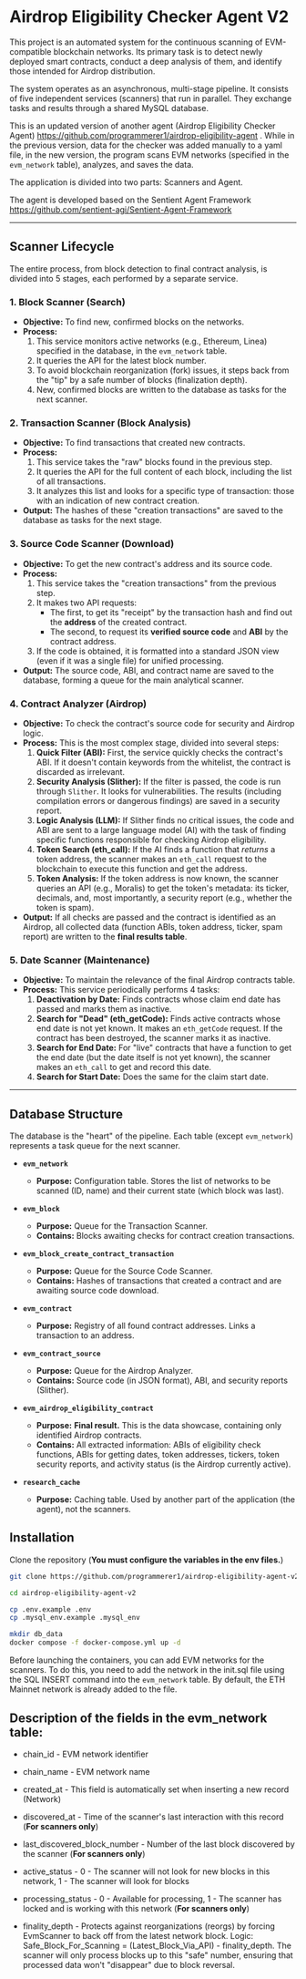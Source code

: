 # Airdrop Eligibility Checker Agent V2

This project is an automated system for the continuous scanning of EVM-compatible blockchain networks. Its primary task is to detect newly deployed smart contracts, conduct a deep analysis of them, and identify those intended for Airdrop distribution.

The system operates as an asynchronous, multi-stage pipeline. It consists of five independent services (scanners) that run in parallel. They exchange tasks and results through a shared MySQL database.

This is an updated version of another agent (Airdrop Eligibility Checker Agent) https://github.com/programmerer1/airdrop-eligibility-agent . While in the previous version, data for the checker was added manually to a yaml file, in the new version, the program scans EVM networks (specified in the `evm_network` table), analyzes, and saves the data.

The application is divided into two parts: Scanners and Agent.

The agent is developed based on the Sentient Agent Framework
https://github.com/sentient-agi/Sentient-Agent-Framework

---
## Scanner Lifecycle

The entire process, from block detection to final contract analysis, is divided into 5 stages, each performed by a separate service.

### 1. Block Scanner (Search)

* **Objective:** To find new, confirmed blocks on the networks.
* **Process:**
    1.  This service monitors active networks (e.g., Ethereum, Linea) specified in the database, in the `evm_network` table.
    2.  It queries the API for the latest block number.
    3.  To avoid blockchain reorganization (fork) issues, it steps back from the "tip" by a safe number of blocks (finalization depth).
    4.  New, confirmed blocks are written to the database as tasks for the next scanner.

### 2. Transaction Scanner (Block Analysis)

* **Objective:** To find transactions that created new contracts.
* **Process:**
    1.  This service takes the "raw" blocks found in the previous step.
    2.  It queries the API for the full content of each block, including the list of all transactions.
    3.  It analyzes this list and looks for a specific type of transaction: those with an indication of new contract creation.
* **Output:** The hashes of these "creation transactions" are saved to the database as tasks for the next stage.

### 3. Source Code Scanner (Download)

* **Objective:** To get the new contract's address and its source code.
* **Process:**
    1.  This service takes the "creation transactions" from the previous step.
    2.  It makes two API requests:
        * The first, to get its "receipt" by the transaction hash and find out the **address** of the created contract.
        * The second, to request its **verified source code** and **ABI** by the contract address.
    3.  If the code is obtained, it is formatted into a standard JSON view (even if it was a single file) for unified processing.
* **Output:** The source code, ABI, and contract name are saved to the database, forming a queue for the main analytical scanner.

### 4. Contract Analyzer (Airdrop)

* **Objective:** To check the contract's source code for security and Airdrop logic.
* **Process:** This is the most complex stage, divided into several steps:
    1.  **Quick Filter (ABI):** First, the service quickly checks the contract's ABI. If it doesn't contain keywords from the whitelist, the contract is discarded as irrelevant.
    2.  **Security Analysis (Slither):** If the filter is passed, the code is run through `Slither`. It looks for vulnerabilities. The results (including compilation errors or dangerous findings) are saved in a security report.
    3.  **Logic Analysis (LLM):** If Slither finds no critical issues, the code and ABI are sent to a large language model (AI) with the task of finding specific functions responsible for checking Airdrop eligibility.
    4.  **Token Search (eth_call):** If the AI finds a function that *returns* a token address, the scanner makes an `eth_call` request to the blockchain to execute this function and get the address.
    5.  **Token Analysis:** If the token address is now known, the scanner queries an API (e.g., Moralis) to get the token's metadata: its ticker, decimals, and, most importantly, a security report (e.g., whether the token is spam).
* **Output:** If all checks are passed and the contract is identified as an Airdrop, all collected data (function ABIs, token address, ticker, spam report) are written to the **final results table**.

### 5. Date Scanner (Maintenance)

* **Objective:** To maintain the relevance of the final Airdrop contracts table.
* **Process:** This service periodically performs 4 tasks:
    1.  **Deactivation by Date:** Finds contracts whose claim end date has passed and marks them as inactive.
    2.  **Search for "Dead" (eth_getCode):** Finds active contracts whose end date is not yet known. It makes an `eth_getCode` request. If the contract has been destroyed, the scanner marks it as inactive.
    3.  **Search for End Date:** For "live" contracts that have a function to get the end date (but the date itself is not yet known), the scanner makes an `eth_call` to get and record this date.
    4.  **Search for Start Date:** Does the same for the claim start date.

---
## Database Structure

The database is the "heart" of the pipeline. Each table (except `evm_network`) represents a task queue for the next scanner.

* **`evm_network`**
    * **Purpose:** Configuration table. Stores the list of networks to be scanned (ID, name) and their current state (which block was last).

* **`evm_block`**
    * **Purpose:** Queue for the Transaction Scanner.
    * **Contains:** Blocks awaiting checks for contract creation transactions.

* **`evm_block_create_contract_transaction`**
    * **Purpose:** Queue for the Source Code Scanner.
    * **Contains:** Hashes of transactions that created a contract and are awaiting source code download.

* **`evm_contract`**
    * **Purpose:** Registry of all found contract addresses. Links a transaction to an address.

* **`evm_contract_source`**
    * **Purpose:** Queue for the Airdrop Analyzer.
    * **Contains:** Source code (in JSON format), ABI, and security reports (Slither).

* **`evm_airdrop_eligibility_contract`**
    * **Purpose:** **Final result.** This is the data showcase, containing only identified Airdrop contracts.
    * **Contains:** All extracted information: ABIs of eligibility check functions, ABIs for getting dates, token addresses, tickers, token security reports, and activity status (is the Airdrop currently active).

* **`research_cache`**
    * **Purpose:** Caching table. Used by another part of the application (the agent), not the scanners.

## Installation
Clone the repository (**You must configure the variables in the env files.**)
```bash
git clone https://github.com/programmerer1/airdrop-eligibility-agent-v2

cd airdrop-eligibility-agent-v2

cp .env.example .env
cp .mysql_env.example .mysql_env

mkdir db_data
docker compose -f docker-compose.yml up -d
```
Before launching the containers, you can add EVM networks for the scanners. To do this, you need to add the network in the init.sql file using the SQL INSERT command into the `evm_network` table. By default, the ETH Mainnet network is already added to the file.

## Description of the fields in the evm_network table:

- chain_id - EVM network identifier

- chain_name - EVM network name

- created_at - This field is automatically set when inserting a new record (Network)

- discovered_at - Time of the scanner's last interaction with this record (**For scanners only**)

- last_discovered_block_number - Number of the last block discovered by the scanner (**For scanners only**)

- active_status - 0 - The scanner will not look for new blocks in this network, 1 - The scanner will look for blocks

- processing_status - 0 - Available for processing, 1 - The scanner has locked and is working with this network (**For scanners only**)

- finality_depth - Protects against reorganizations (reorgs) by forcing EvmScanner to back off from the latest  network block. Logic: Safe_Block_For_Scanning = (Latest_Block_Via_API) - finality_depth. The scanner will only process blocks up to this "safe" number, ensuring that processed data won't "disappear" due to block reversal.
